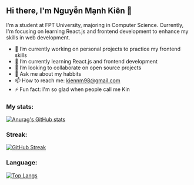 ## Hi there, I'm Nguyễn Mạnh Kiên 👋
I'm a student at FPT University, majoring in Computer Science. Currently, I'm focusing on learning React.js and frontend development to enhance my skills in web development.

- 🔭 I’m currently working on personal projects to practice my frontend skills
- 🌱 I’m currently learning React.js and frontend development
- 👯 I’m looking to collaborate on open source projects
- 💬 Ask me about my habbits
- 📫 How to reach me: kiennm98@gmail.com
- ⚡ Fun fact: I'm so glad when people call me Kin

### My stats: 

[![Anurag's GitHub stats](https://github-readme-stats.vercel.app/api?username=Kin-Xemer&show_icons=true&theme=onedark
)](https://github.com/anuraghazra/github-readme-stats)

### Streak:

[![GitHub Streak](http://github-readme-streak-stats.herokuapp.com?user=Kin-Xemer&theme=blood-dark&hide_border=true&border_radius=15&date_format=M%20j%5B%2C%20Y%5D)](https://git.io/streak-stats)

### Language: 

[![Top Langs](https://github-readme-stats.vercel.app/api/top-langs/?username=Kin-Xemer&hide_progress=false)](https://github.com/anuraghazra/github-readme-stats)
